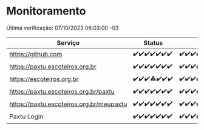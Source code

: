 # Monitoramento

Última verificação: 07/10/2023 06:03:00 -03

|Serviço|Status|Últimas 24h|
|---|---|---|
|https://github.com|<span title="2023-09-30: OK=24">✔️</span><span title="2023-10-01: OK=24">✔️</span><span title="2023-10-02: OK=24">✔️</span><span title="2023-10-03: OK=24">✔️</span><span title="2023-10-04: OK=24">✔️</span><span title="2023-10-05: OK=24">✔️</span><span title="2023-10-06: OK=9">✔️</span>|<span title="06/10/2023 06:05:00 -03 : 200">✔️</span><span title="06/10/2023 07:06:00 -03 : 200">✔️</span><span title="06/10/2023 08:03:00 -03 : 200">✔️</span><span title="06/10/2023 09:11:00 -03 : 200">✔️</span><span title="06/10/2023 10:09:00 -03 : 200">✔️</span><span title="06/10/2023 11:05:00 -03 : 200">✔️</span><span title="06/10/2023 12:06:00 -03 : 200">✔️</span><span title="06/10/2023 13:07:00 -03 : 200">✔️</span><span title="06/10/2023 14:04:00 -03 : 200">✔️</span><span title="06/10/2023 15:08:00 -03 : 200">✔️</span><span title="06/10/2023 16:03:00 -03 : 200">✔️</span><span title="06/10/2023 17:06:00 -03 : 200">✔️</span><span title="06/10/2023 18:03:00 -03 : 200">✔️</span><span title="06/10/2023 19:03:00 -03 : 200">✔️</span><span title="06/10/2023 20:04:00 -03 : 200">✔️</span><span title="06/10/2023 21:28:00 -03 : 200">✔️</span><span title="06/10/2023 22:39:00 -03 : 200">✔️</span><span title="06/10/2023 23:12:00 -03 : 200">✔️</span><span title="07/10/2023 00:06:00 -03 : 200">✔️</span><span title="07/10/2023 01:07:00 -03 : 200">✔️</span><span title="07/10/2023 02:03:00 -03 : 200">✔️</span><span title="07/10/2023 03:07:00 -03 : 200">✔️</span><span title="07/10/2023 04:03:00 -03 : 200">✔️</span><span title="07/10/2023 05:07:00 -03 : 200">✔️</span><span title="07/10/2023 06:03:00 -03 : 200">✔️</span>|
|https://paxtu.escoteiros.org.br|<span title="2023-09-30: OK=24">✔️</span><span title="2023-10-01: OK=24">✔️</span><span title="2023-10-02: OK=24">✔️</span><span title="2023-10-03: OK=24">✔️</span><span title="2023-10-04: OK=24">✔️</span><span title="2023-10-05: OK=24">✔️</span><span title="2023-10-06: OK=9">✔️</span>|<span title="06/10/2023 06:05:00 -03 : 200">✔️</span><span title="06/10/2023 07:06:00 -03 : 200">✔️</span><span title="06/10/2023 08:03:00 -03 : 200">✔️</span><span title="06/10/2023 09:11:00 -03 : 200">✔️</span><span title="06/10/2023 10:09:00 -03 : 200">✔️</span><span title="06/10/2023 11:05:00 -03 : 200">✔️</span><span title="06/10/2023 12:06:00 -03 : 200">✔️</span><span title="06/10/2023 13:07:00 -03 : 200">✔️</span><span title="06/10/2023 14:04:00 -03 : 200">✔️</span><span title="06/10/2023 15:08:00 -03 : 200">✔️</span><span title="06/10/2023 16:03:00 -03 : 200">✔️</span><span title="06/10/2023 17:06:00 -03 : 200">✔️</span><span title="06/10/2023 18:03:00 -03 : 200">✔️</span><span title="06/10/2023 19:03:00 -03 : 200">✔️</span><span title="06/10/2023 20:04:00 -03 : 200">✔️</span><span title="06/10/2023 21:28:00 -03 : 200">✔️</span><span title="06/10/2023 22:39:00 -03 : 200">✔️</span><span title="06/10/2023 23:12:00 -03 : 200">✔️</span><span title="07/10/2023 00:06:00 -03 : 200">✔️</span><span title="07/10/2023 01:07:00 -03 : 200">✔️</span><span title="07/10/2023 02:03:00 -03 : 200">✔️</span><span title="07/10/2023 03:07:00 -03 : 200">✔️</span><span title="07/10/2023 04:03:00 -03 : 200">✔️</span><span title="07/10/2023 05:07:00 -03 : 200">✔️</span><span title="07/10/2023 06:03:00 -03 : 200">✔️</span>|
|https://escoteiros.org.br|<span title="2023-09-30: OK=24">✔️</span><span title="2023-10-01: OK=24">✔️</span><span title="2023-10-02: OK=24">✔️</span><span title="2023-10-03: OK=23, Falhas=1">⚠️</span><span title="2023-10-04: OK=24">✔️</span><span title="2023-10-05: OK=24">✔️</span><span title="2023-10-06: OK=9">✔️</span>|<span title="06/10/2023 06:05:00 -03 : 200">✔️</span><span title="06/10/2023 07:06:00 -03 : 200">✔️</span><span title="06/10/2023 08:03:00 -03 : 200">✔️</span><span title="06/10/2023 09:11:00 -03 : 200">✔️</span><span title="06/10/2023 10:09:00 -03 : 200">✔️</span><span title="06/10/2023 11:05:00 -03 : 200">✔️</span><span title="06/10/2023 12:06:00 -03 : 200">✔️</span><span title="06/10/2023 13:07:00 -03 : 200">✔️</span><span title="06/10/2023 14:04:00 -03 : 0">❌</span><span title="06/10/2023 15:08:00 -03 : 200">✔️</span><span title="06/10/2023 16:03:00 -03 : 200">✔️</span><span title="06/10/2023 17:06:00 -03 : 200">✔️</span><span title="06/10/2023 18:03:00 -03 : 200">✔️</span><span title="06/10/2023 19:03:00 -03 : 200">✔️</span><span title="06/10/2023 20:04:00 -03 : 200">✔️</span><span title="06/10/2023 21:28:00 -03 : 500">❌</span><span title="06/10/2023 22:39:00 -03 : 200">✔️</span><span title="06/10/2023 23:12:00 -03 : 200">✔️</span><span title="07/10/2023 00:06:00 -03 : 200">✔️</span><span title="07/10/2023 01:07:00 -03 : 200">✔️</span><span title="07/10/2023 02:03:00 -03 : 200">✔️</span><span title="07/10/2023 03:07:00 -03 : 200">✔️</span><span title="07/10/2023 04:03:00 -03 : 200">✔️</span><span title="07/10/2023 05:07:00 -03 : 200">✔️</span><span title="07/10/2023 06:03:00 -03 : 200">✔️</span>|
|https://paxtu.escoteiros.org.br/paxtu|<span title="2023-09-30: OK=24">✔️</span><span title="2023-10-01: OK=24">✔️</span><span title="2023-10-02: OK=24">✔️</span><span title="2023-10-03: OK=24">✔️</span><span title="2023-10-04: OK=24">✔️</span><span title="2023-10-05: OK=24">✔️</span><span title="2023-10-06: OK=9">✔️</span>|<span title="06/10/2023 06:05:00 -03 : 200">✔️</span><span title="06/10/2023 07:06:00 -03 : 200">✔️</span><span title="06/10/2023 08:03:00 -03 : 200">✔️</span><span title="06/10/2023 09:11:00 -03 : 200">✔️</span><span title="06/10/2023 10:09:00 -03 : 200">✔️</span><span title="06/10/2023 11:05:00 -03 : 200">✔️</span><span title="06/10/2023 12:06:00 -03 : 200">✔️</span><span title="06/10/2023 13:07:00 -03 : 200">✔️</span><span title="06/10/2023 14:04:00 -03 : 200">✔️</span><span title="06/10/2023 15:08:00 -03 : 200">✔️</span><span title="06/10/2023 16:03:00 -03 : 200">✔️</span><span title="06/10/2023 17:06:00 -03 : 200">✔️</span><span title="06/10/2023 18:03:00 -03 : 200">✔️</span><span title="06/10/2023 19:03:00 -03 : 200">✔️</span><span title="06/10/2023 20:04:00 -03 : 200">✔️</span><span title="06/10/2023 21:28:00 -03 : 200">✔️</span><span title="06/10/2023 22:39:00 -03 : 200">✔️</span><span title="06/10/2023 23:12:00 -03 : 200">✔️</span><span title="07/10/2023 00:06:00 -03 : 200">✔️</span><span title="07/10/2023 01:07:00 -03 : 200">✔️</span><span title="07/10/2023 02:03:00 -03 : 200">✔️</span><span title="07/10/2023 03:07:00 -03 : 200">✔️</span><span title="07/10/2023 04:03:00 -03 : 200">✔️</span><span title="07/10/2023 05:07:00 -03 : 200">✔️</span><span title="07/10/2023 06:03:00 -03 : 200">✔️</span>|
|https://paxtu.escoteiros.org.br/meupaxtu|<span title="2023-09-30: OK=24">✔️</span><span title="2023-10-01: OK=24">✔️</span><span title="2023-10-02: OK=24">✔️</span><span title="2023-10-03: OK=24">✔️</span><span title="2023-10-04: OK=24">✔️</span><span title="2023-10-05: OK=24">✔️</span><span title="2023-10-06: OK=9">✔️</span>|<span title="06/10/2023 06:05:00 -03 : 200">✔️</span><span title="06/10/2023 07:06:00 -03 : 200">✔️</span><span title="06/10/2023 08:03:00 -03 : 200">✔️</span><span title="06/10/2023 09:11:00 -03 : 200">✔️</span><span title="06/10/2023 10:09:00 -03 : 200">✔️</span><span title="06/10/2023 11:05:00 -03 : 200">✔️</span><span title="06/10/2023 12:06:00 -03 : 200">✔️</span><span title="06/10/2023 13:07:00 -03 : 200">✔️</span><span title="06/10/2023 14:04:00 -03 : 200">✔️</span><span title="06/10/2023 15:08:00 -03 : 200">✔️</span><span title="06/10/2023 16:03:00 -03 : 200">✔️</span><span title="06/10/2023 17:06:00 -03 : 200">✔️</span><span title="06/10/2023 18:03:00 -03 : 200">✔️</span><span title="06/10/2023 19:03:00 -03 : 200">✔️</span><span title="06/10/2023 20:04:00 -03 : 200">✔️</span><span title="06/10/2023 21:28:00 -03 : 200">✔️</span><span title="06/10/2023 22:39:00 -03 : 200">✔️</span><span title="06/10/2023 23:12:00 -03 : 200">✔️</span><span title="07/10/2023 00:06:00 -03 : 200">✔️</span><span title="07/10/2023 01:07:00 -03 : 200">✔️</span><span title="07/10/2023 02:03:00 -03 : 200">✔️</span><span title="07/10/2023 03:07:00 -03 : 200">✔️</span><span title="07/10/2023 04:03:00 -03 : 200">✔️</span><span title="07/10/2023 05:07:00 -03 : 200">✔️</span><span title="07/10/2023 06:03:00 -03 : 200">✔️</span>|
|Paxtu Login|<span title="2023-09-30: OK=24">✔️</span><span title="2023-10-01: OK=24">✔️</span><span title="2023-10-02: OK=24">✔️</span><span title="2023-10-03: OK=24">✔️</span><span title="2023-10-04: OK=24">✔️</span><span title="2023-10-05: OK=24">✔️</span><span title="2023-10-06: OK=9">✔️</span>|<span title="06/10/2023 06:05:00 -03 : 200">✔️</span><span title="06/10/2023 07:06:00 -03 : 200">✔️</span><span title="06/10/2023 08:03:00 -03 : 200">✔️</span><span title="06/10/2023 09:11:00 -03 : 200">✔️</span><span title="06/10/2023 10:09:00 -03 : 200">✔️</span><span title="06/10/2023 11:05:00 -03 : 200">✔️</span><span title="06/10/2023 12:06:00 -03 : 200">✔️</span><span title="06/10/2023 13:07:00 -03 : 200">✔️</span><span title="06/10/2023 14:04:00 -03 : 200">✔️</span><span title="06/10/2023 15:08:00 -03 : 200">✔️</span><span title="06/10/2023 16:03:00 -03 : 200">✔️</span><span title="06/10/2023 17:06:00 -03 : 200">✔️</span><span title="06/10/2023 18:03:00 -03 : 200">✔️</span><span title="06/10/2023 19:03:00 -03 : 200">✔️</span><span title="06/10/2023 20:04:00 -03 : 200">✔️</span><span title="06/10/2023 21:28:00 -03 : 200">✔️</span><span title="06/10/2023 22:39:00 -03 : 200">✔️</span><span title="06/10/2023 23:12:00 -03 : 200">✔️</span><span title="07/10/2023 00:06:00 -03 : 200">✔️</span><span title="07/10/2023 01:07:00 -03 : 200">✔️</span><span title="07/10/2023 02:03:00 -03 : 200">✔️</span><span title="07/10/2023 03:07:00 -03 : 200">✔️</span><span title="07/10/2023 04:03:00 -03 : 200">✔️</span><span title="07/10/2023 05:07:00 -03 : 200">✔️</span><span title="07/10/2023 06:03:00 -03 : 200">✔️</span>|
